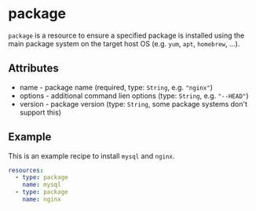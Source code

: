 # package
`package` is a resource to ensure a specified package is installed
using the main package system on the target host OS (e.g. `yum`, `apt`, `homebrew`, ...).

## Attributes
- name - package name (required, type: `String`, e.g. `"nginx"`)
- options - additional command lien options (type: `String`, e.g. `"--HEAD"`)
- version - package version (type: `String`, some package systems don't support this)

## Example
This is an example recipe to install `mysql` and `nginx`.

```yaml
resources:
  - type: package
    name: mysql
  - type: package
    name: nginx
```
